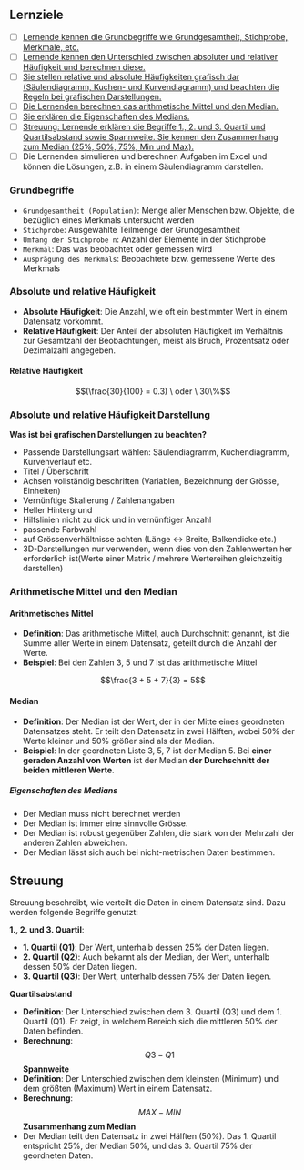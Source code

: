 ## Lernziele
- [ ] [Lernende kennen die Grundbegriffe wie Grundgesamtheit, Stichprobe, Merkmale,  etc.](#Grundbegriffe)
- [ ] [Lernende kennen den Unterschied zwischen absoluter und relativer Häufigkeit und berechnen diese.](<#Absolute und relative Häufigkeit>)
- [ ] [Sie stellen relative und absolute Häufigkeiten grafisch dar (Säulendiagramm, Kuchen- und Kurvendiagramm) und beachten die Regeln bei grafischen Darstellungen.](<#Absolute und relative Häufigkeit Darstellung>)
- [ ] [Die Lernenden berechnen das arithmetische Mittel und den Median.](<#Arithmetische Mittel und den Median>)
- [ ] [Sie erklären die Eigenschaften des Medians.](<#Eigenschaften des Medians>)
- [ ] [Streuung: Lernende erklären die Begriffe 1., 2. und 3. Quartil und Quartilsabstand sowie Spannweite. Sie kennen den Zusammenhang zum Median (25%, 50%, 75%, Min und Max).](#Streuung)
- [ ] Die Lernenden simulieren und berechnen Aufgaben im Excel und können die Lösungen, z.B. in einem Säulendiagramm darstellen.

### Grundbegriffe

- `Grundgesamtheit (Population)`: Menge aller Menschen bzw. Objekte, die bezüglich eines Merkmals untersucht werden
- `Stichprobe`: Ausgewählte Teilmenge der Grundgesamtheit
- `Umfang der Stichprobe n`: Anzahl der Elemente in der Stichprobe
- `Merkmal`: Das was beobachtet oder gemessen wird
- `Ausprägung des Merkmals`: Beobachtete bzw. gemessene Werte des Merkmals

### Absolute und relative Häufigkeit

- **Absolute Häufigkeit**: Die Anzahl, wie oft ein bestimmter Wert in einem Datensatz vorkommt.
- **Relative Häufigkeit**: Der Anteil der absoluten Häufigkeit im Verhältnis zur Gesamtzahl der Beobachtungen, meist als Bruch, Prozentsatz oder Dezimalzahl angegeben.

#### Relative Häufigkeit

$$(\frac{30}{100} = 0.3) \ oder \ 30\%$$



### Absolute und relative Häufigkeit Darstellung

**Was ist bei grafischen Darstellungen zu beachten?**

- Passende Darstellungsart wählen: Säulendiagramm, Kuchendiagramm, Kurvenverlauf etc.
- Titel / Überschrift
- Achsen vollständig beschriften (Variablen, Bezeichnung der Grösse, Einheiten)
- Vernünftige Skalierung / Zahlenangaben
- Heller Hintergrund
- Hilfslinien nicht zu dick und in vernünftiger Anzahl
- passende Farbwahl
- auf Grössenverhältnisse achten (Länge ↔ Breite, Balkendicke etc.)
- 3D-Darstellungen nur verwenden, wenn dies von den Zahlenwerten her erforderlich ist(Werte einer Matrix / mehrere Wertereihen gleichzeitig darstellen)

### Arithmetische Mittel und den Median

#### Arithmetisches Mittel
- **Definition**: Das arithmetische Mittel, auch Durchschnitt genannt, ist die Summe aller Werte in einem Datensatz, geteilt durch die Anzahl der Werte.
- **Beispiel**: Bei den Zahlen 3, 5 und 7 ist das arithmetische Mittel 

$$\frac{3 + 5 + 7}{3} = 5$$
#### Median
- **Definition**: Der Median ist der Wert, der in der Mitte eines geordneten Datensatzes steht. Er teilt den Datensatz in zwei Hälften, wobei 50% der Werte kleiner und 50% größer sind als der Median.
- **Beispiel**: In der geordneten Liste 3, 5, 7 ist der Median 5. Bei **einer geraden Anzahl von Werten** ist der Median **der Durchschnitt der beiden mittleren Werte**.

##### Eigenschaften des Medians
- Der Median muss nicht berechnet werden
- Der Median ist immer eine sinnvolle Grösse.
- Der Median ist robust gegenüber Zahlen, die stark von der Mehrzahl der anderen Zahlen abweichen.
- Der Median lässt sich auch bei nicht-metrischen Daten bestimmen.


## Streuung

Streuung beschreibt, wie verteilt die Daten in einem Datensatz sind. Dazu werden folgende Begriffe genutzt:

**1., 2. und 3. Quartil**:
- **1. Quartil (Q1)**: Der Wert, unterhalb dessen 25% der Daten liegen.
- **2. Quartil (Q2)**: Auch bekannt als der Median, der Wert, unterhalb dessen 50% der Daten liegen.
- **3. Quartil (Q3)**: Der Wert, unterhalb dessen 75% der Daten liegen.

**Quartilsabstand**
- **Definition**: Der Unterschied zwischen dem 3. Quartil (Q3) und dem 1. Quartil (Q1). Er zeigt, in welchem Bereich sich die mittleren 50% der Daten befinden.
- **Berechnung**: $$ Q3 - Q1 $$
**Spannweite**
- **Definition**: Der Unterschied zwischen dem kleinsten (Minimum) und dem größten (Maximum) Wert in einem Datensatz.
- **Berechnung**: $$MAX - MIN$$
**Zusammenhang zum Median**
- Der Median teilt den Datensatz in zwei Hälften (50%). Das 1. Quartil entspricht 25%, der Median 50%, und das 3. Quartil 75% der geordneten Daten.